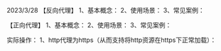 2023/3/28
【反向代理】
1、基本概念：
2、使用场景：
3、常见案例：

【正向代理】
1、基本概念：
2、使用场景：
3、常见案例：

实际操作：
1、http代理为https（从而支持将http资源在https下正常加载）：
